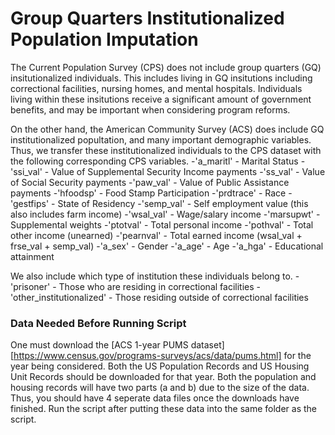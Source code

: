 # Group Quarters Institutionalized Population Imputation

The Current Population Survey (CPS) does not include group quarters (GQ) insitutionalized individuals. This includes living in GQ insitutions including correctional facilities, nursing homes, and mental hospitals. Individuals living within these insitutions receive a significant amount of government benefits, and may be important when considering program reforms. 

On the other hand, the American Community Survey (ACS) does include GQ institutionalized popultation, and many important demographic variables. Thus, we transfer these institutionalized individuals to the CPS dataset with the following corresponding CPS variables.
-'a_maritl' - Marital Status
-'ssi_val' - Value of Supplemental Security Income payments
-'ss_val' - Value of Social Security payments
-'paw_val' - Value of Public Assistance payments
-'hfoodsp' - Food Stamp Participation
-'prdtrace' - Race
-'gestfips' - State of Residency 
-'semp_val' - Self employment value (this also includes farm income)
-'wsal_val' - Wage/salary income
-'marsupwt' - Supplemental weights
-'ptotval' - Total personal income
-'pothval' - Total other income (unearned)
-'pearnval' - Total earned income (wsal\_val + frse\_val + semp\_val)
-'a_sex' - Gender
-'a_age' - Age
-'a_hga' - Educational attainment

We also include which type of institution these individuals belong to.
-'prisoner' - Those who are residing in correctional facilities
-'other_institutionalized' - Those residing outside of correctional facilities

### Data Needed Before Running Script

One must download the [ACS 1-year PUMS dataset][https://www.census.gov/programs-surveys/acs/data/pums.html] for the year being considered. Both the US Population Records and US Housing Unit Records should be downloaded for that year. Both the population and housing records will have two parts (a and b) due to the size of the data. Thus, you should have 4 seperate data files once the downloads have finished. Run the script after putting these data into the same folder as the script.
